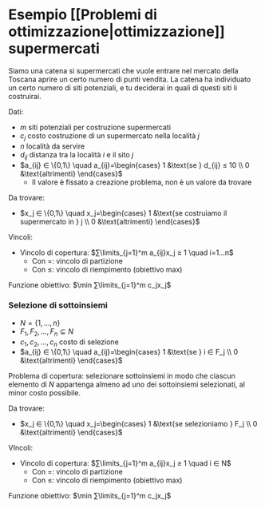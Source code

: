 # Esempio [[Problemi di ottimizzazione|ottimizzazione]] supermercati

Siamo una catena si supermercati che vuole entrare nel mercato della Toscana aprire un certo numero di punti vendita. La catena ha individuato un certo numero di siti potenziali, e tu deciderai in quali di questi siti li costruirai.

Dati:
- $m$ siti potenziali per costruzione supermercati
- $c_j$ costo costruzione di un supermercato nella località $j$
- $n$ località da servire
- $d_{ij}$ distanza tra la località $i$ e il sito $j$
- $a_{ij} ∈ \{0,1\} \quad a_{ij}=\begin{cases} 1 &\text{se } d_{ij} ≤ 10 \\ 0 &\text{altrimenti} \end{cases}$
	- Il valore è fissato a creazione problema, non è un valore da trovare

Da trovare:
- $x_j ∈ \{0,1\} \quad x_j=\begin{cases} 1 &\text{se costruiamo il supermercato in } j \\ 0 &\text{altrimenti} \end{cases}$

Vincoli:
- Vincolo di copertura: $∑\limits_{j=1}^m a_{ij}x_j ≥ 1 \quad i=1…n$
	- Con $=$: vincolo di partizione
	- Con $≤$: vincolo di riempimento (obiettivo max)

Funzione obiettivo: $\min ∑\limits_{j=1}^m c_jx_j$

### Selezione di sottoinsiemi

- $N=\{1,…,n\}$
- $F_1,F_2,...,F_n⊆N$
- $c_1,c_2,...,c_n$ costo di selezione
- $a_{ij} ∈ \{0,1\} \quad a_{ij}=\begin{cases} 1 &\text{se } i ∈ F_j \\ 0 &\text{altrimenti} \end{cases}$

Problema di copertura: selezionare sottoinsiemi in modo che ciascun elemento di $N$ appartenga almeno ad uno dei sottoinsiemi selezionati, al minor costo possibile.

Da trovare:
- $x_j ∈ \{0,1\} \quad x_j=\begin{cases} 1 &\text{se selezioniamo } F_j \\ 0 &\text{altrimenti} \end{cases}$

VIncoli:
- Vincolo di copertura: $∑\limits_{j=1}^m a_{ij}x_j ≥ 1 \quad i ∈ N$
	- Con $=$: vincolo di partizione
	- Con $≤$: vincolo di riempimento (obiettivo max)


Funzione obiettivo: $\min ∑\limits_{j=1}^m c_jx_j$